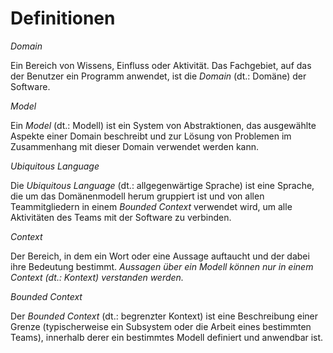# Definitionen

*Domain*

Ein Bereich von Wissens, Einfluss oder Aktivität.  Das Fachgebiet, auf
das der Benutzer ein Programm anwendet, ist die *Domain* (dt.: Domäne)
der Software.

*Model*

Ein *Model* (dt.: Modell) ist ein System von Abstraktionen, das
ausgewählte Aspekte einer Domain beschreibt und zur Lösung von
Problemen im Zusammenhang mit dieser Domain verwendet werden kann.

*Ubiquitous Language*

Die *Ubiquitous Language* (dt.: allgegenwärtige Sprache) ist eine
Sprache, die um das Domänenmodell herum gruppiert ist und von allen
Teammitgliedern in einem *Bounded Context* verwendet wird, um alle
Aktivitäten des Teams mit der Software zu verbinden.

*Context*

Der Bereich, in dem ein Wort oder eine Aussage auftaucht und der dabei
ihre Bedeutung bestimmt.  *Aussagen über ein Modell können nur in
einem Context (dt.: Kontext) verstanden werden.*

*Bounded Context*

Der *Bounded Context* (dt.: begrenzter Kontext) ist eine Beschreibung
einer Grenze (typischerweise ein Subsystem oder die Arbeit eines
bestimmten Teams), innerhalb derer ein bestimmtes Modell definiert und
anwendbar ist.
